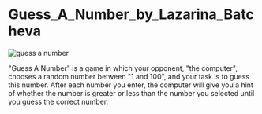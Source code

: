 # Guess_A_Number_by_Lazarina_Batcheva

![guess a number](https://github.com/LazarinaBatcheva/Guess_A_Number_by_Lazarina_Batcheva/assets/134694151/c4dc43ef-daef-4881-8b3b-1b89417de9cd)


"Guess A Number" is a game in which your opponent, "the computer", chooses a random number between "1 and 100", and your task is to guess this number. After each number you enter, the computer will give you a hint of whether the number is greater or less than the number you selected until you guess the correct number.
